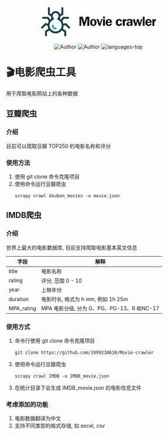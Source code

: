 
<p align="center">
  <img src="https://github.com/1099238610/Movie-crawler/blob/main/img/icon.jpg" />
</p>

<p align="center">
  <img src="https://img.shields.io/badge/python-3.10.0-green?logo=python" alt="Author" /> <img src="https://img.shields.io/badge/scrapy-2.6.2-blue" alt="Author" /> <img     src="https://img.shields.io/github/languages/top/1099238610/Movie-crawler?color=yellow" alt="languages-top" />
</p>



# 🎬电影爬虫工具
用于爬取电影网站上的各种数据

## 豆瓣爬虫

### 介绍
目前可以爬取豆瓣 TOP250 的电影名称和评分

### 使用方法
1. 使用 git clone 命令克隆项目
2. 使用命令运行豆瓣爬虫
    ```
   scrapy crawl douban_movies -o movie.json
   ```
   
## IMDB爬虫

### 介绍
世界上最大的电影数据库, 目前支持爬取电影基本英文信息

| 字段 | 解释 |
| ---------|----------|
| title | 电影名称 | 
| rating | 评分, 范围 0 - 10 |
| year | 上映年份 |
| duration |  电影时长, 格式为 h mm, 例如 1h 25m |
| MPA_rating | MPA 电影分级, 分为 G、PG、PG-13、R 和NC-17 |


### 使用方式
1. 命令行使用 git clone 命令克隆项目
    ```
    git clone https://github.com/1099238610/Movie-crawler
    ```
2. 使用命令运行豆瓣爬虫
    ```
   scrapy crawl IMDB -o IMDB_movie.json
   ```
3. 在统计目录下会生成 IMDB_movie.json 的电影信息文件

### 考虑添加的功能
1. 电影数据翻译为中文
2. 支持不同类型的格式存储, 如 excel, csv
